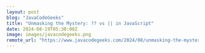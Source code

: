 ```yaml
---
layout: post
blog: "JavaCodeGeeks"
title: "Unmasking the Mystery: ?? vs || in JavaScript"
date: 2024-08-19T05:30:00Z
image: images/javacodegeeks.png
remote_url: "https://www.javacodegeeks.com/2024/08/unmasking-the-mystery-vs-in-javascript.html"
---
```

